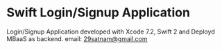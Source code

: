 # Swift Login/Signup Application 
Login/Signup Application developed with Xcode 7.2, Swift 2 and Deployd MBaaS as backend.
email: 29satnam@gmail.com
